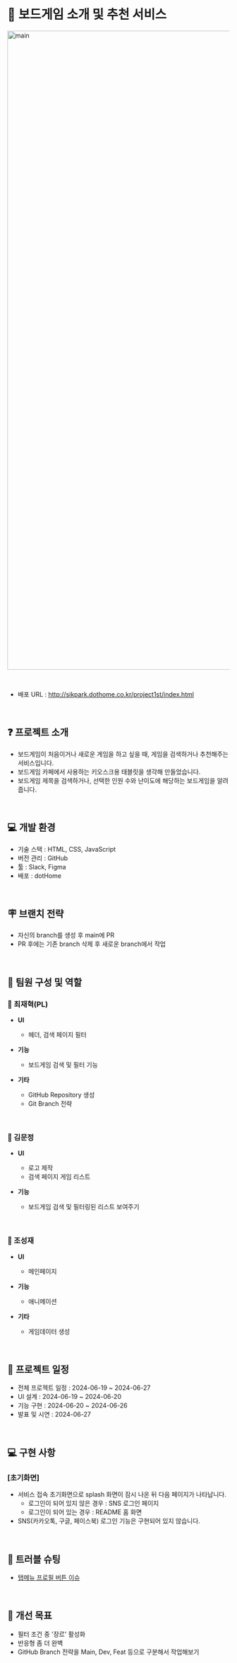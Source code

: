 # 📖 보드게임 소개 및 추천 서비스
<a href="http://sikpark.dothome.co.kr/project1st/index.html"><img width="1444" alt="main" src="https://github.com/user-attachments/assets/1807d5b1-1bd9-4e22-acbe-85af2cb6cb0a"/></a>

<br>

- 배포 URL : http://sikpark.dothome.co.kr/project1st/index.html

<br>

## ❓ 프로젝트 소개

- 보드게임이 처음이거나 새로운 게임을 하고 싶을 때, 게임을 검색하거나 추천해주는 서비스입니다.
- 보드게임 카페에서 사용하는 키오스크용 태블릿을 생각해 만들었습니다.
- 보드게임 제목을 검색하거나, 선택한 인원 수와 난이도에 해당하는 보드게임을 알려줍니다.

<br>

## 💻 개발 환경

- 기술 스택 : HTML, CSS, JavaScript
- 버전 관리 : GitHub
- 툴 : Slack, Figma
- 배포 : dotHome

<br>

## 🪧 브랜치 전략

- 자신의 branch를 생성 후 main에 PR
- PR 후에는 기존 branch 삭제 후 새로운 branch에서 작업

<br>

## 👤 팀원 구성 및 역할

### 🦖 최재혁(PL)

- **UI**
    - 헤더, 검색 페이지 필터

- **기능**
    - 보드게임 검색 및 필터 기능

- **기타**
   - GitHub Repository 생성
   - Git Branch 전략
   
<br>
    
### 🐬 김문정

- **UI**
    - 로고 제작
    - 검색 페이지 게임 리스트 
   
- **기능**
    - 보드게임 검색 및 필터링된 리스트 보여주기

<br>

### 🐥 조성재

- **UI**
    - 메인페이지

- **기능**
    - 애니메이션

- **기타**
   - 게임데이터 생성

<br>

## 📅 프로젝트 일정

- 전체 프로젝트 일정 : 2024-06-19 ~ 2024-06-27
- UI 설계 : 2024-06-19 ~ 2024-06-20
- 기능 구현 : 2024-06-20 ~ 2024-06-26
- 발표 및 시연 : 2024-06-27

<br>

## 💻 구현 사항

### [초기화면]
- 서비스 접속 초기화면으로 splash 화면이 잠시 나온 뒤 다음 페이지가 나타납니다.
    - 로그인이 되어 있지 않은 경우 : SNS 로그인 페이지
    - 로그인이 되어 있는 경우 : README 홈 화면
- SNS(카카오톡, 구글, 페이스북) 로그인 기능은 구현되어 있지 않습니다.

<br>

## 🧯 트러블 슈팅

- [탭메뉴 프로필 버튼 이슈](https://github.com/likelion-project-README/README/wiki/README-8.%ED%8A%B8%EB%9F%AC%EB%B8%94-%EC%8A%88%ED%8C%85_%ED%83%AD%EB%A9%94%EB%89%B4-%ED%94%84%EB%A1%9C%ED%95%84-%EB%B2%84%ED%8A%BC-%EC%9D%B4%EC%8A%88)

<br>

## 🔧 개선 목표

- 필터 조건 중 '장르' 활성화
- 반응형 좀 더 완벽
- GitHub Branch 전략을 Main, Dev, Feat 등으로 구분해서 작업해보기



